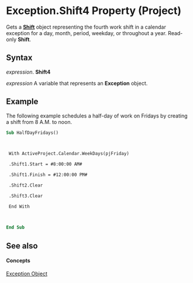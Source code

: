 
# Exception.Shift4 Property (Project)

Gets a  **[Shift](bf224646-d1c6-bc4a-1cce-a08b2f4e417d.md)** object representing the fourth work shift in a calendar exception for a day, month, period, weekday, or throughout a year. Read-only **Shift**.


## Syntax

 _expression_. **Shift4**

 _expression_ A variable that represents an **Exception** object.


## Example

The following example schedules a half-day of work on Fridays by creating a shift from 8 A.M. to noon.


```vb
Sub HalfDayFridays() 

 

 With ActiveProject.Calendar.WeekDays(pjFriday) 

 .Shift1.Start = #8:00:00 AM# 

 .Shift1.Finish = #12:00:00 PM# 

 .Shift2.Clear 

 .Shift3.Clear 

 End With 

 

End Sub
```


## See also


#### Concepts


[Exception Object](105372cd-2e8b-0fd0-f565-0a75c907a40a.md)